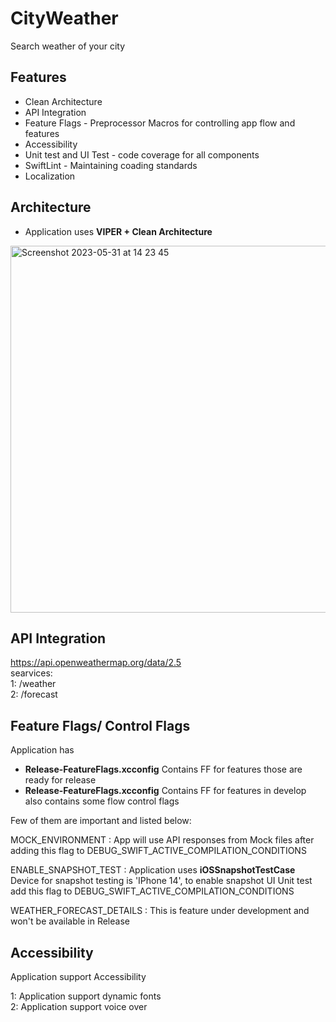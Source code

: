 # CityWeather
Search weather of your city

## Features
* Clean Architecture
* API Integration
* Feature Flags - Preprocessor Macros for controlling app flow and features
* Accessibility
* Unit test and UI Test - code coverage for all components
* SwiftLint - Maintaining coading standards
* Localization

## Architecture 
* Application uses **VIPER + Clean Architecture**

<img width="587" alt="Screenshot 2023-05-31 at 14 23 45" src="https://github.com/Rohit-Ragmahale/CityWeather/assets/26670429/c89e25a5-f8d3-4085-8427-853ba9c95373">

## API Integration
https://api.openweathermap.org/data/2.5<br>
searvices:<br>
1: /weather<br>
2: /forecast<br>

## Feature Flags/ Control Flags

Application has 
* **Release-FeatureFlags.xcconfig**  Contains FF for features those are ready for release 
* **Release-FeatureFlags.xcconfig** Contains FF for features in develop also contains some flow control flags

Few of them are important and listed below:<br>

MOCK_ENVIRONMENT : App will use API responses from Mock files after adding this flag to DEBUG_SWIFT_ACTIVE_COMPILATION_CONDITIONS<br>

ENABLE_SNAPSHOT_TEST : Application uses **iOSSnapshotTestCase** Device for snapshot testing is 'IPhone 14', to enable snapshot UI Unit test add this flag to DEBUG_SWIFT_ACTIVE_COMPILATION_CONDITIONS<br>

WEATHER_FORECAST_DETAILS : This is feature under development and won't be available in Release<br>

## Accessibility
Application support Accessibility<br>

1: Application support dynamic fonts<br>
2: Application support voice over

